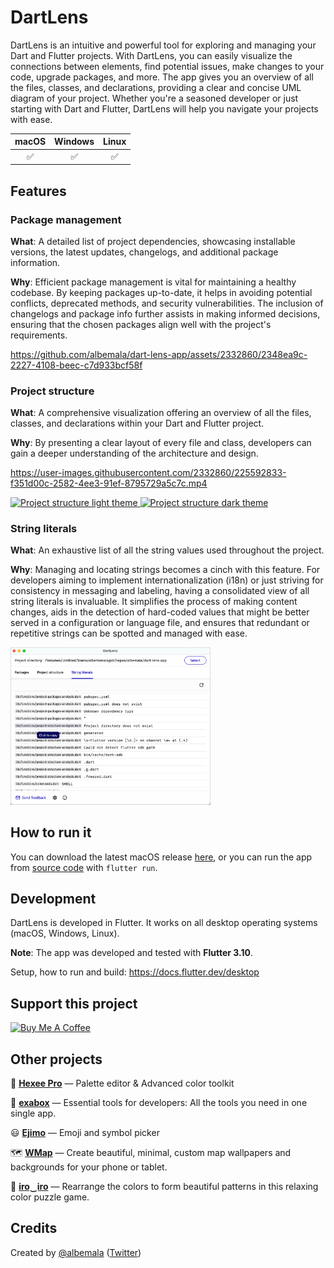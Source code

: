 # DartLens

DartLens is an intuitive and powerful tool for exploring and managing your Dart and Flutter projects. With DartLens, you
can easily visualize the connections between elements, find potential issues, make changes to your code, upgrade
packages, and more. The app gives you an overview of all the files, classes, and declarations, providing a clear and
concise UML diagram of your project. Whether you're a seasoned developer or just starting with Dart and Flutter,
DartLens will help you navigate your projects with ease.

| macOS | Windows | Linux |
|:-----:|:-------:|:-----:|
|   ✅   |    ✅    |   ✅   |

## Features

### Package management

**What**: A detailed list of project dependencies, showcasing installable versions, the latest updates, changelogs, and
additional package information.

**Why**: Efficient package management is vital for maintaining a healthy codebase. By keeping packages up-to-date, it
helps in avoiding potential conflicts, deprecated methods, and security vulnerabilities. The inclusion of changelogs and
package info further assists in making informed decisions, ensuring that the chosen packages align well with the
project's requirements.

https://github.com/albemala/dart-lens-app/assets/2332860/2348ea9c-2227-4108-beec-c7d933bcf58f

### Project structure

**What**: A comprehensive visualization offering an overview of all the files, classes, and declarations
within your Dart and Flutter project.

**Why**: By presenting a clear layout of every file and class, developers can gain a deeper understanding of the
architecture and design.

https://user-images.githubusercontent.com/2332860/225592833-f351d00c-2582-4ee3-91ef-8795729a5c7c.mp4

<a href="screenshots/1.0/1.jpg">
    <img src="screenshots/1.0/1.jpg" alt="Project structure light theme" width="320"/>
</a>

<a href="screenshots/1.0/2.jpg">
    <img src="screenshots/1.0/2.jpg" alt="Project structure dark theme" width="320"/>
</a>

### String literals

**What**: An exhaustive list of all the string values used throughout the project.

**Why**: Managing and locating strings becomes a cinch with this feature. For developers aiming to implement
internationalization (i18n) or just striving for consistency in messaging and labeling, having a consolidated view of
all string literals is invaluable. It simplifies the process of making content changes, aids in the detection of
hard-coded values that might be better served in a configuration or language file, and ensures that redundant or
repetitive strings can be spotted and managed with ease.

<a href="screenshots/1.2/strings.png">
    <img src="screenshots/1.2/strings.png" alt="String literals" width="320"/>
</a>

## How to run it

You can download the latest macOS
release [here](https://github.com/albemala/dart-lens-app/releases/latest/download/DartLens.app.zip),
or you can run the app from [source code](https://github.com/albemala/dart-lens-app/releases/latest/)
with `flutter run`.

## Development

DartLens is developed in Flutter. It works on all desktop operating systems (macOS, Windows, Linux).

**Note**: The app was developed and tested with **Flutter 3.10**.

Setup, how to run and build: https://docs.flutter.dev/desktop

## Support this project

<a href="https://www.buymeacoffee.com/albemala" target="_blank">
    <img src="https://cdn.buymeacoffee.com/buttons/v2/default-yellow.png" alt="Buy Me A Coffee" style="height: 60px !important;width: 217px !important;" >
</a>

## Other projects

🎨 **[Hexee Pro](https://hexee.app/)** — Palette editor & Advanced color toolkit

🧰 **[exabox](https://exabox.app/)** — Essential tools for developers: All the tools you need in one single app.

😃 **[Ejimo](https://github.com/albemala/emoji-picker)** — Emoji and symbol picker

🗺️ **[WMap](https://wmap.albemala.me/)** — Create beautiful, minimal, custom map wallpapers and backgrounds for your
phone or tablet.

🧩 **[iro‿iro](https://iro-iro.albemala.me/)** — Rearrange the colors to form beautiful patterns in this relaxing color
puzzle game.

## Credits

Created by [@albemala](https://github.com/albemala) ([Twitter](https://twitter.com/albemala))
